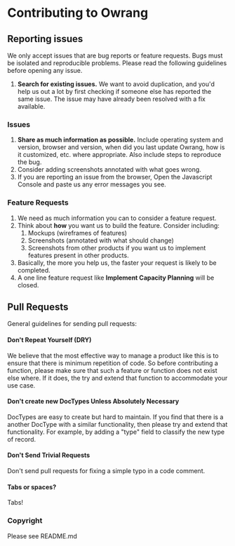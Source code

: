 # Contributing to Owrang

## Reporting issues

We only accept issues that are bug reports or feature requests. Bugs must be isolated and reproducible problems. Please read the following guidelines before opening any issue.

1. **Search for existing issues.** We want to avoid duplication, and you'd help us out a lot by first checking if someone else has reported the same issue. The issue may have already been resolved with a fix available.

### Issues

1. **Share as much information as possible.** Include operating system and version, browser and version, when did you last update Owrang, how is it customized, etc. where appropriate. Also include steps to reproduce the bug.
1. Consider adding screenshots annotated with what goes wrong.
1. If you are reporting an issue from the browser, Open the Javascript Console and paste us any error messages you see.

### Feature Requests

1. We need as much information you can to consider a feature request.
1. Think about **how** you want us to build the feature. Consider including:
	1. Mockups (wireframes of features)
	1. Screenshots (annotated with what should change)
	1. Screenshots from other products if you want us to implement features present in other products.
1. Basically, the more you help us, the faster your request is likely to be completed.
1. A one line feature request like **Implement Capacity Planning** will be closed.

## Pull Requests

General guidelines for sending pull requests:

#### Don't Repeat Yourself (DRY)

We believe that the most effective way to manage a product like this is to ensure that
there is minimum repetition of code. So before contributing a function, please make sure
that such a feature or function does not exist else where. If it does, the try and extend
that function to accommodate your use case.

#### Don't create new DocTypes Unless Absolutely Necessary

DocTypes are easy to create but hard to maintain. If you find that there is a another DocType with a similar functionality, then please try and extend that functionality. For example, by adding a "type" field to classify the new type of record.

#### Don't Send Trivial Requests

Don't send pull requests for fixing a simple typo in a code comment.

#### Tabs or spaces?

Tabs!

### Copyright

Please see README.md